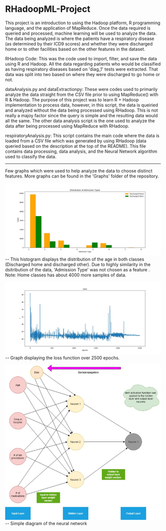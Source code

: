 # RHadoopML-Project

This project is an introduction to using the Hadoop platform, R programming language, and the application of MapReduce. Once the data required is queried and processed, machine learning will be used to analyze the data. The data being analyzed is where the patients have a respiratory disease (as determined by their ICD9 scores) and whether they were discharged home or to other facilities based on the other features in the dataset. 

RHadoop Code: This was the code used to import, filter, and save the data using R and Hadoop. All the data regarding patients who would be classified as having respiratory diseases based on 'diag_1' tests were extracted. That data was split into two based on where they were discharged to go home or not. 

dataAnalysis.py and dataExtractionpy: These were codes used to primarily analyze the data straight from the CSV file prior to using MapReduce() with R & Hadoop. The purpose of this project was to learn R + Hadoop implementation to process data, however, in this script, the data is queiried and analyzed without the data being processed using RHadoop. This is not really a majoy factor since the query is simple and the resulting data would all the same. The other data analysis script is the one used to analyze the data after being processed using MapReduce with RHadoop. 

respiratoryAnalysis.py: This script contains the main code where the data is loaded from a CSV file which was generated by using RHadoop (data queried based on the description at the top of the README). This file contains data processing, data analysis, and the Neural Network algorithm used to classify the data. 

-------------
Few graphs which were used to help analyze the data to choose distinct features. More graphs can be found in the 'Graphs' folder of the repository. 

![](Graphs/AdmissionTypeDistribution.jpeg)
-- This histogram displays the distribution of the age in both classes (Discharged home and discharged other). Due to highly similarity in the dsitribution of the data, 'Admission Type' was not chosen as a feature .
Note: Home classes has about 4000 more samples of data. 

![](Graphs/LossFunction2500.jpeg)
-- Graph displaying the loss function over 2500 epochs. 

![](Graphs/MNN.jpg)
-- Simple diagram of the neural network 
